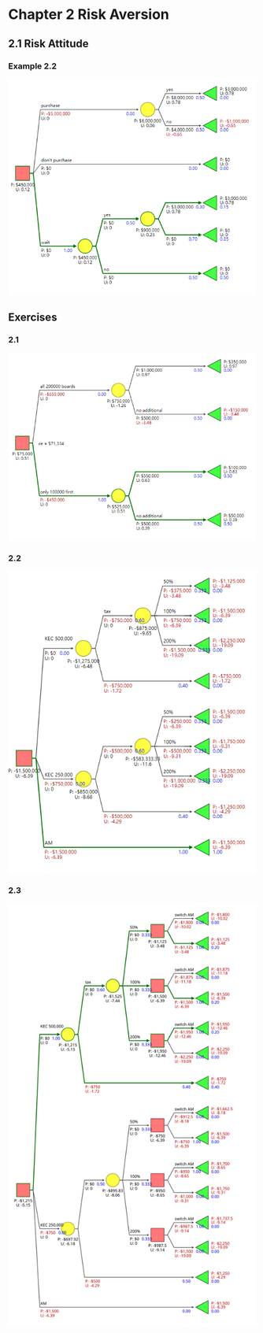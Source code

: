 # Chapter 2 Risk Aversion

## 2.1 Risk Attitude

### Example 2.2

![](example_2.2.png)

## Exercises

### 2.1

![](exercise_2.1.png)

### 2.2

![](exercise_2.2.png)

### 2.3

![](exercise_2.3.svg)
